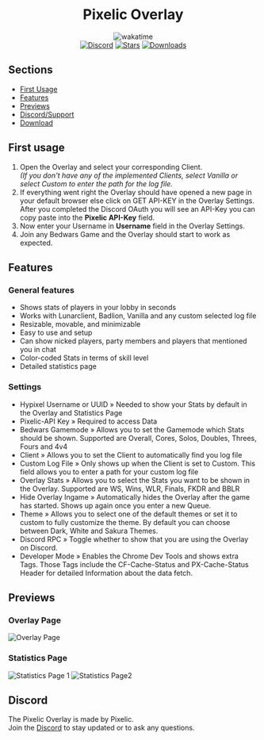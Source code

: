 <div align="center">
    <h1>Pixelic Overlay</h1>
    <img src="https://wakatime.com/badge/user/fdd9682f-df58-46bb-9b10-374601d7f52d/project/4b12db36-4d51-4adb-bc90-3b45c943c02d.svg" alt="wakatime">
</div>
<div align="center">
        <a href="https://discord.com/invite/2vAuyVvdwj"><img src="https://img.shields.io/discord/926873163411910746?color=blue&label=Discord&logo=discord&style=for-the-badge" alt="Discord"></a>
        <a href="https://github.com/Pixelicc/Pixelic-Overlay/stargazers"><img src="https://img.shields.io/github/stars/pixelicc/Pixelic-Overlay?style=for-the-badge" alt="Stars"></a>
    <a href="https://github.com/Pixelicc/Pixelic-Overlay/releases"><img src="https://img.shields.io/github/downloads/pixelicc/Pixelic-Overlay/total?style=for-the-badge" alt="Downloads"></a>
</div>

## Sections

- [First Usage](#first-usage)
- [Features](#features)
- [Previews](#overlay-page)
- [Discord/Support](#discord)
- [Download](https://github.com/pixelicc/pixelic-overlay/releases/latest)

## First usage

1. Open the Overlay and select your corresponding Client. <br> _(If you don't have any of the implemented Clients, select Vanilla or select Custom to enter the path for the log file._
2. If everything went right the Overlay should have opened a new page in your default browser else click on GET API-KEY in the Overlay Settings. After you completed the Discord OAuth you will see an API-Key you can copy paste into the **Pixelic API-Key** field.
3. Now enter your Username in **Username** field in the Overlay Settings.
4. Join any Bedwars Game and the Overlay should start to work as expected.

## Features

### General features

- Shows stats of players in your lobby in seconds
- Works with Lunarclient, Badlion, Vanilla and any custom selected log file
- Resizable, movable, and minimizable
- Easy to use and setup
- Can show nicked players, party members and players that mentioned you in chat
- Color-coded Stats in terms of skill level
- Detailed statistics page

### Settings

- Hypixel Username or UUID » Needed to show your Stats by default in the Overlay and Statistics Page
- Pixelic-API Key » Required to access Data
- Bedwars Gamemode » Allows you to set the Gamemode which Stats should be shown. Supported are Overall, Cores, Solos, Doubles, Threes, Fours and 4v4
- Client » Allows you to set the Client to automatically find you log file
- Custom Log File » Only shows up when the Client is set to Custom. This field allows you to enter a path for your custom log file
- Overlay Stats » Allows you to select the Stats you want to be shown in the Overlay. Supported are WS, Wins, WLR, Finals, FKDR and BBLR
- Hide Overlay Ingame » Automatically hides the Overlay after the game has started. Shows up again once you enter a new Queue.
- Theme » Allows you to select one of the default themes or set it to custom to fully customize the theme. By default you can choose between Dark, White and Sakura Themes.
- Discord RPC » Toggle whether to show that you are using the Overlay on Discord.
- Developer Mode » Enables the Chrome Dev Tools and shows extra Tags. Those Tags include the CF-Cache-Status and PX-Cache-Status Header for detailed Information about the data fetch.

## Previews

### Overlay Page

![Overlay Page](https://media.discordapp.net/attachments/927561825141289043/1130635080340090900/image.png)

### Statistics Page

![Statistics Page 1](https://cdn.discordapp.com/attachments/927561825141289043/1130635529600372917/image.png)
![Statistics Page2 ](https://cdn.discordapp.com/attachments/927561825141289043/1130635373798756453/image.png)

## Discord

The Pixelic Overlay is made by Pixelic. <br>
Join the [Discord](https://discord.com/invite/2vAuyVvdwj) to stay updated or to ask any questions. <br>
